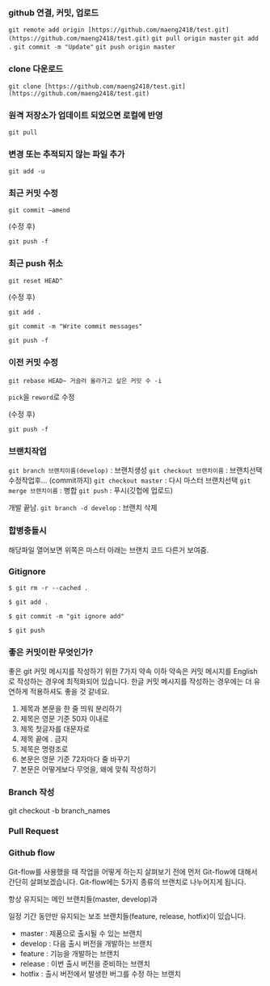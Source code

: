 ### github 연결, 커밋, 업로드

`git remote add origin [https://github.com/maeng2418/test.git](https://github.com/maeng2418/test.git)`
`git pull origin master`
`git add .`
`git commit -m "Update"`
`git push origin master`

### clone 다운로드

`git clone [https://github.com/maeng2418/test.git](https://github.com/maeng2418/test.git)`

### 원격 저장소가 업데이트 되었으면 로컬에 반영

`git pull`

### 변경 또는 추적되지 않는 파일 추가

`git add -u`

### 최근 커밋 수정

`git commit —amend`

(수정 후)

`git push -f`

### 최근 push 취소

`git reset HEAD^`

(수정 후)

`git add .`

`git commit -m "Write commit messages"`

`git push -f`

### 이전 커밋 수정

`git rebase HEAD~ 거슬러 올라가고 싶은 커밋 수 -i`

`pick`을 `reword`로 수정

(수정 후)

`git push -f`

### 브랜치작업

`git branch 브랜치이름(develop)` : 브랜치생성
`git checkout 브랜치이름` : 브랜치선택
수정작업후... (commit까지)
`git checkout master` : 다시 마스터 브랜치선택
`git merge 브랜치이름` : 병합
`git push` : 푸시(깃헙에 업로드)

개발 끝남.
`git branch -d develop` : 브랜치 삭제

### 합병충돌시

해당파일 열어보면 위쪽은 마스터 아래는 브랜치 코드 다른거 보여줌.

### Gitignore

```
$ git rm -r --cached .

$ git add .

$ git commit -m "git ignore add"

$ git push
```

### 좋은 커밋이란 무엇인가?
좋은 git 커밋 메시지를 작성하기 위한 7가지 약속
이하 약속은 커밋 메시지를 English로 작성하는 경우에 최적화되어 있습니다. 한글 커밋 메시지를 작성하는 경우에는 더 유연하게 적용하셔도 좋을 것 같네요.

1. 제목과 본문을 한 줄 띄워 분리하기
2. 제목은 영문 기준 50자 이내로
3. 제목 첫글자를 대문자로
4. 제목 끝에 . 금지
5. 제목은 명령조로
6. 본문은 영문 기준 72자마다 줄 바꾸기
7. 본문은 어떻게보다 무엇을, 왜에 맞춰 작성하기

### Branch 작성
git checkout -b branch_names

### Pull Request


### Github flow
Git-flow를 사용했을 때 작업을 어떻게 하는지 살펴보기 전에 먼저 Git-flow에 대해서 간단히 살펴보겠습니다. 
Git-flow에는 5가지 종류의 브랜치로 나누어지게 됩니다.

항상 유지되는 메인 브랜치들(master, develop)과

일정 기간 동안만 유지되는 보조 브랜치들(feature, release, hotfix)이 있습니다. 

- master : 제품으로 출시될 수 있는 브랜치
- develop : 다음 출시 버전을 개발하는 브랜치
- feature : 기능을 개발하는 브랜치
- release : 이번 출시 버전을 준비하는 브랜치
- hotfix : 출시 버전에서 발생한 버그를 수정 하는 브랜치

